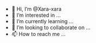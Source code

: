 - 👋 Hi, I’m @Xara-xara
- 👀 I’m interested in ...
- 🌱 I’m currently learning ...
- 💞️ I’m looking to collaborate on ...
- 📫 How to reach me ...

<!---
Xara-xara/Xara-xara is a ✨ special ✨ repository because its `README.md` (this file) appears on your GitHub profile.
You can click the Preview link to take a look at your changes.
--->
